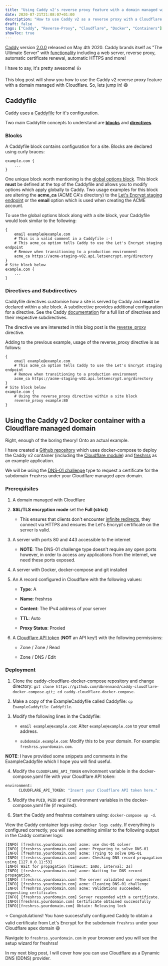 ```yaml
---
title: "Using Caddy v2's reverse proxy feature with a domain managed with Cloudflare!"
date: 2020-07-21T21:08:07+01:00
description: "How to use Caddy v2 as a reverse proxy with a Cloudflare managed domain."
draft: false
tags: ["Caddy", "Reverse-Proxy", "Cloudflare", "Docker", "Containers"]
showToc: true
---
```


[Caddy](https://caddyserver.com/) version [2.0.0](https://github.com/caddyserver/caddy/releases/tag/v2.0.0) released on May 4th 2020. Caddy brands itself as "The Ultimate Server" with [functionality](https://caddyserver.com/docs/) including a web server, reverse proxy, automatic certificate renewal, automatic HTTPS and more!

I have to say, it's pretty awesome! :thumbsup:

This blog post will show you how to use the Caddy v2 reverse proxy feature with a domain managed with Cloudflare. So, lets jump in! :smile:

## Caddyfile

Caddy uses a [Caddyfile](https://caddyserver.com/docs/caddyfile) for it's configuration.

Two main Caddyfile concepts to understand are [**blocks**](https://caddyserver.com/docs/caddyfile/concepts#blocks) and [**directives**](https://caddyserver.com/docs/caddyfile/concepts#directives).

### Blocks

A Caddyfile block contains configuration for a site. Blocks are declared using curly braces:

```
example.com {
    ...
}
```

One unique block worth mentioning is the [global options block](https://caddyserver.com/docs/caddyfile/options). This block **must** be defined at the top of the Caddyfile and allows you to modify options which apply globally to Caddy. Two usage examples for this block are altering the **acme_ca** (ACME CA's directory) to the [Let's Encrypt staging endpoint](https://letsencrypt.org/docs/staging-environment/) or the **email** option which is used when creating the ACME account.

To use the global options block along with a site block, your Caddyfile would look similar to the following:

```caddyfile
{
    email example@example.com
    # This is a valid comment in a Caddyfile :-)
    # This acme_ca option tells Caddy to use the Let's Encrypt staging endpoint
    # Remove when transitioning to a production environment
    acme_ca https://acme-staging-v02.api.letsencrypt.org/directory
}
# Site block below
example.com {
    ...
}
```

### Directives and Subdirectives

Caddyfile directives customise how a site is served by Caddy and **must** be declared within a site block. A subdirective provides additional configuration for a directive. See the Caddy [documentation](https://caddyserver.com/docs/caddyfile/directives) for a full list of directives and their respective subdirectives.

The directive we are interested in this blog post is the [reverse_proxy](https://caddyserver.com/docs/caddyfile/directives/reverse_proxy) directive.

Adding to the previous example, usage of the reverse_proxy directive is as follows:

```caddyfile
{
    email example@example.com
    # This acme_ca option tells Caddy to use the Let's Encrypt staging endpoint
    # Remove when transitioning to a production environment
    acme_ca https://acme-staging-v02.api.letsencrypt.org/directory
}
# Site block below
example.com {
    # Using the reverse_proxy directive within a site block
    reverse_proxy example:80
}
```

## Using the Caddy v2 Docker container with a Cloudflare managed domain

Right, enough of the boring theory! Onto an actual example.

I have created a [Github repository](https://github.com/dbrennand/caddy-cloudflare-docker-compose) which uses docker-compose to deploy the Caddy v2 container (including the [Cloudflare module](https://github.com/caddy-dns/cloudflare)) and [freshrss](https://www.freshrss.org/) as an example application.

We will be using the [DNS-01 challenge](https://caddyserver.com/docs/automatic-https#dns-challenge) type to request a certificate for the subdomain `freshrss` under your Cloudflare managed apex domain.

### Prerequisites

1. A domain managed with Cloudflare

2. **SSL/TLS encryption mode** set the **Full (strict)**

   - This ensures that clients don't encounter [infinite redirects](https://caddy.community/t/infinite-redirection/3230/5), they connect via HTTPS and ensures the Let's Encrypt certificate on the server is valid.

3. A server with ports 80 and 443 accessible to the internet

   - **NOTE**: The DNS-01 challenge type doesn't require any open ports however, in order to access any applications from the internet, we need these ports exposed.

4. A server with Docker, docker-compose and git installed

5. An A record configured in Cloudflare with the following values:

   - **Type**: A

   - **Name**: freshrss

   - **Content**: The IPv4 address of your server

   - **TTL**: Auto

   - **Proxy Status**: Proxied

6. A [Cloudflare API token](https://github.com/libdns/cloudflare#authenticating) (**NOT** an API key!) with the following permissions:

   - Zone / Zone / Read

   - Zone / DNS / Edit

### Deployment

1. Clone the caddy-cloudflare-docker-compose repository and change directory: `git clone https://github.com/dbrennand/caddy-cloudflare-docker-compose.git; cd caddy-cloudflare-docker-compose`.

2. Make a copy of the ExampleCaddyfile called Caddyfile: `cp ExampleCaddyfile Caddyfile`.

3. Modify the following lines in the Caddyfile:

    - `email example@example.com`: Alter `example@example.com` to your email address.

    - `subdomain.example.com`: Modify this to be your domain. For example: `freshrss.yourdomain.com`.

**NOTE**: I have provided some snippets and comments in the ExampleCaddyfile which I hope you will find useful.

4. Modify the `CLOUDFLARE_API_TOKEN` environment variable in the docker-compose.yaml file with your Cloudflare API token:

```dockerfile
environment:
      CLOUDFLARE_API_TOKEN: "Insert your Cloudflare API token here."
```

5. Modify the `PUID`, `PGID` and `TZ` environment variables in the docker-compose.yaml file (if required).

6. Start the Caddy and freshrss containers using: `docker-compose up -d`.

View the Caddy container logs using: `docker logs caddy`. If everything is configured correctly, you will see something similar to the following output in the Caddy container logs:

```
[INFO] [freshrss.yourdomain.com] acme: use dns-01 solver
[INFO] [freshrss.yourdomain.com] acme: Preparing to solve DNS-01
[INFO] [freshrss.yourdomain.com] acme: Trying to solve DNS-01
[INFO] [freshrss.yourdomain.com] acme: Checking DNS record propagation using [127.0.0.11:53]
[INFO] Wait for propagation [timeout: 1m0s, interval: 2s]
[INFO] [freshrss.yourdomain.com] acme: Waiting for DNS record propagation.
[INFO] [freshrss.yourdomain.com] The server validated our request
[INFO] [freshrss.yourdomain.com] acme: Cleaning DNS-01 challenge
[INFO] [freshrss.yourdomain.com] acme: Validations succeeded; requesting certificates
[INFO] [freshrss.yourdomain.com] Server responded with a certificate.
[INFO][freshrss.yourdomain.com] Certificate obtained successfully
[INFO][freshrss.yourdomain.com] Obtain: Releasing lock
```

:star: Congratulations! You have successfully configured Caddy to obtain a valid certificate from Let's Encrypt for the subdomain `freshrss` under your Cloudflare apex domain :smile:

Navigate to `freshrss.yourdomain.com` in your browser and you will see the setup wizard for freshrss!

In my next blog post, I will cover how you can use Cloudflare as a Dynamic DNS (DDNS) provider.
